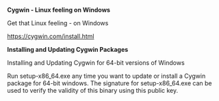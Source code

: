 **Cygwin - Linux feeling on Windows**

Get that Linux feeling - on Windows

https://cygwin.com/install.html

**Installing and Updating Cygwin Packages**

Installing and Updating Cygwin for 64-bit versions of Windows

Run setup-x86_64.exe any time you want to update or install a Cygwin package for 64-bit windows. The signature for setup-x86_64.exe can be used to verify the validity of this binary using this public key.